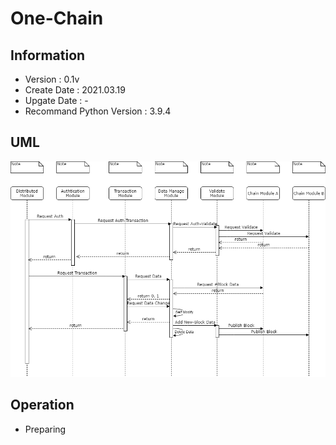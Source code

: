 # One-Chain

## Information
- Version : 0.1v
- Create Date : 2021.03.19
- Upgate Date : -
- Recommand Python Version : 3.9.4

## UML
![alt text](image/One-Chain-UML.png)

## Operation
- Preparing